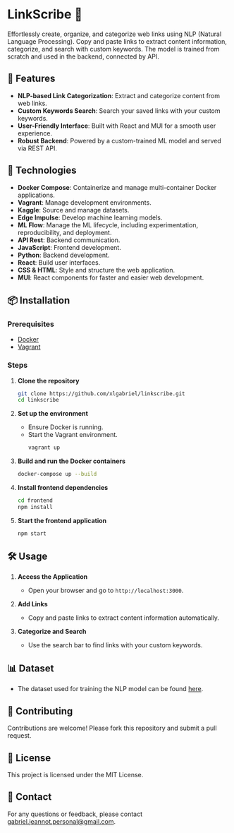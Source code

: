 # LinkScribe 📎

Effortlessly create, organize, and categorize web links using NLP (Natural Language Processing). Copy and paste links to extract content information, categorize, and search with custom keywords. The model is trained from scratch and used in the backend, connected by API.

## 🌟 Features

- **NLP-based Link Categorization**: Extract and categorize content from web links.
- **Custom Keywords Search**: Search your saved links with your custom keywords.
- **User-Friendly Interface**: Built with React and MUI for a smooth user experience.
- **Robust Backend**: Powered by a custom-trained ML model and served via REST API.

## 🚀 Technologies

- **Docker Compose**: Containerize and manage multi-container Docker applications.
- **Vagrant**: Manage development environments.
- **Kaggle**: Source and manage datasets.
- **Edge Impulse**: Develop machine learning models.
- **ML Flow**: Manage the ML lifecycle, including experimentation, reproducibility, and deployment.
- **API Rest**: Backend communication.
- **JavaScript**: Frontend development.
- **Python**: Backend development.
- **React**: Build user interfaces.
- **CSS & HTML**: Style and structure the web application.
- **MUI**: React components for faster and easier web development.

## 📦 Installation

### Prerequisites

- [Docker](https://www.docker.com/)
- [Vagrant](https://www.vagrantup.com/)

### Steps

1. **Clone the repository**
    ```sh
    git clone https://github.com/xlgabriel/linkscribe.git
    cd linkscribe
    ```

2. **Set up the environment**
    - Ensure Docker is running.
    - Start the Vagrant environment.
      ```sh
      vagrant up
      ```

3. **Build and run the Docker containers**
    ```sh
    docker-compose up --build
    ```

4. **Install frontend dependencies**
    ```sh
    cd frontend
    npm install
    ```

5. **Start the frontend application**
    ```sh
    npm start
    ```

## 🛠️ Usage

1. **Access the Application**
    - Open your browser and go to `http://localhost:3000`.

2. **Add Links**
    - Copy and paste links to extract content information automatically.

3. **Categorize and Search**
    - Use the search bar to find links with your custom keywords.

## 📊 Dataset

- The dataset used for training the NLP model can be found [here](dataset.csv).

## 🤝 Contributing

Contributions are welcome! Please fork this repository and submit a pull request.

## 📝 License

This project is licensed under the MIT License.

## 📧 Contact

For any questions or feedback, please contact [gabriel.jeannot.personal@gmail.com](mailto:gabriel.jeannot.personal@gmail.com).
